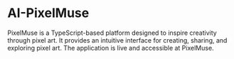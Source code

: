 # AI-PixelMuse
PixelMuse is a TypeScript-based platform designed to inspire creativity through pixel art. It provides an intuitive interface for creating, sharing, and exploring pixel art. The application is live and accessible at PixelMuse.

